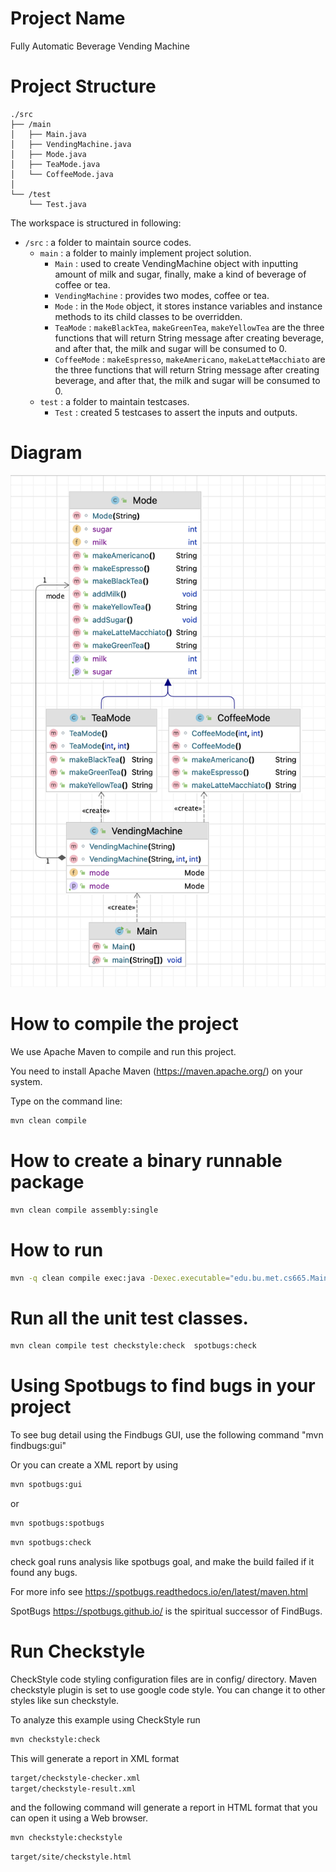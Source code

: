 # Project Name

Fully Automatic Beverage Vending Machine

# Project Structure

```
./src
├── /main
│   ├── Main.java
│   ├── VendingMachine.java
│   ├── Mode.java
│   ├── TeaMode.java
│   └── CoffeeMode.java
│
└── /test
    └── Test.java
```

The workspace is structured in following:

- `/src` : a folder to maintain source codes.
    - `main` : a folder to mainly implement project solution.
        - `Main` : used to create VendingMachine object with inputting amount of milk and sugar, finally, make a kind of beverage of coffee or tea.
        - `VendingMachine` : provides two modes, coffee or tea.
        - `Mode` : in the `Mode` object, it stores instance variables and instance methods to its child classes to be overridden.
        - `TeaMode` : `makeBlackTea`, `makeGreenTea`, `makeYellowTea` are the three functions that will return String message after creating beverage, and after that, the milk and sugar will be consumed to 0. 
        - `CoffeeMode` : `makeEspresso`, `makeAmericano`, `makeLatteMacchiato` are the three functions that will return String message after creating beverage, and after that, the milk and sugar will be consumed to 0.
    - `test` : a folder to maintain testcases.
      - `Test` : created 5 testcases to assert the inputs and outputs.

# Diagram

![Diagram](./Diagram.png)

# How to compile the project

We use Apache Maven to compile and run this project. 

You need to install Apache Maven (https://maven.apache.org/)  on your system. 

Type on the command line: 

```bash
mvn clean compile
```

# How to create a binary runnable package 


```bash
mvn clean compile assembly:single
```


# How to run

```bash
mvn -q clean compile exec:java -Dexec.executable="edu.bu.met.cs665.Main" -Dlog4j.configuration="file:log4j.properties"
```

# Run all the unit test classes.


```bash
mvn clean compile test checkstyle:check  spotbugs:check
```

# Using Spotbugs to find bugs in your project 

To see bug detail using the Findbugs GUI, use the following command "mvn findbugs:gui"

Or you can create a XML report by using  


```bash
mvn spotbugs:gui 
```

or 


```bash
mvn spotbugs:spotbugs
```


```bash
mvn spotbugs:check 
```

check goal runs analysis like spotbugs goal, and make the build failed if it found any bugs. 


For more info see 
https://spotbugs.readthedocs.io/en/latest/maven.html


SpotBugs https://spotbugs.github.io/ is the spiritual successor of FindBugs.


# Run Checkstyle 

CheckStyle code styling configuration files are in config/ directory. Maven checkstyle plugin is set to use google code style. 
You can change it to other styles like sun checkstyle. 

To analyze this example using CheckStyle run 

```bash
mvn checkstyle:check
```

This will generate a report in XML format


```bash
target/checkstyle-checker.xml
target/checkstyle-result.xml
```

and the following command will generate a report in HTML format that you can open it using a Web browser. 

```bash
mvn checkstyle:checkstyle
```

```bash
target/site/checkstyle.html
```